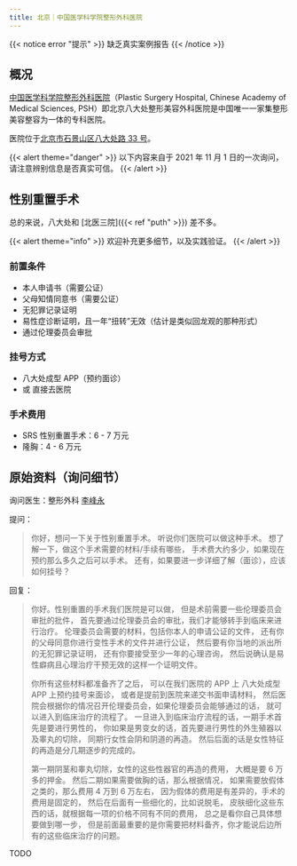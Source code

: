 ```yaml
---
title: 北京｜中国医学科学院整形外科医院
---
```


{{< notice error "提示" >}}
缺乏真实案例报告
{{< /notice >}}

## 概况

[中国医学科学院整形外科医院](http://www.zhengxing.com.cn)（Plastic Surgery Hospital, Chinese Academy of Medical Sciences, PSH）即北京八大处整形美容外科医院是中国唯一一家集整形美容整容为一体的专科医院。

医院位于[北京市石景山区八大处路 33 号](https://amap.com/place/B000A8316D)。

{{< alert theme="danger" >}}
以下内容来自于 2021 年 11 月 1 日的一次询问，请注意辨别信息是否真实可信。
{{< /alert >}}

## 性别重置手术

总的来说，八大处和 [北医三院]({{< ref "puth" >}}) 差不多。

{{< alert theme="info" >}}
欢迎补充更多细节，以及实践验证。
{{< /alert >}}

### 前置条件

- 本人申请书（需要公证）
- 父母知情同意书（需要公证）
- 无犯罪记录证明
- 易性症诊断证明，且一年“扭转”无效（估计是类似回龙观的那种形式）
- 通过伦理委员会审批

### 挂号方式

- 八大处成型 APP（预约面诊）
- 或 直接去医院

### 手术费用

- SRS 性别重置手术：6 - 7 万元
- 隆胸：4 - 6 万元

## 原始资料（询问细节）

询问医生：整形外科 [李峰永](https://www.haodf.com/doctor/1205560473.html)

提问：

> 你好，想问一下关于性别重置手术。
> 听说你们医院可以做这种手术。
> 想了解一下，做这个手术需要的材料/手续有哪些，
> 手术费大约多少，如果现在预约那么多久之后可以手术。
> 还有，如果要进一步详细了解（面诊），应该如何挂号？

回复：

> 你好。性别重置的手术我们医院是可以做，
> 但是术前需要一些伦理委员会审批的批件，
> 首先要通过伦理委员会的审批，我们才能够转手到临床来进行治疗。
> 伦理委员会需要的材料，包括你本人的申请公证的文件，
> 还有你的父母同意你进行变性手术的文件并进行公证，
> 然后要有你当地的派出所的无犯罪记录证明，
> 还有你要接受至少一年的心理咨询，
> 然后说确认是易性癖病且心理治疗干预无效的这样一个证明文件。
>
> 你所有这些材料都准备齐了之后，
> 可以在我们医院的 APP 上 八大处成型 APP 上预约挂号来面诊，
> 或者是提前到医院来递交书面申请材料，
> 然后医院会根据你的情况召开伦理委员会，如果伦理委员会能够通过的话，
> 就可以进入到临床治疗的流程了。
> 一旦进入到临床治疗流程的话，一期手术首先是要进行男性的，
> 你如果是男变女的话，首先要进行男性的外生殖器以及睾丸的切除，
> 同期行女性会阴和阴道的再造。
> 然后后面的话是女性特征的再造是分几期逐步的完成的。
>
> 第一期阴茎和睾丸切除，女性的这些性器官的再造的费用，
> 大概是要 6 万多的押金。
> 然后二期如果需要做胸的话，那么根据情况，
> 如果需要放假体之类的，那么费用 4 万到 6 万左右，
> 因为假体的费用是有差异的，手术的费用是固定的，
> 然后在后面有一些细化的，比如说脱毛，
> 皮肤细化这些东西的话，就根据每一项的价格不同有不同的费用，
> 总之是看你自己具体想要做到哪一步，
> 但是前面最重要的是你需要把材料备齐，你才能说后边所有的这些临床治疗的问题。

TODO
